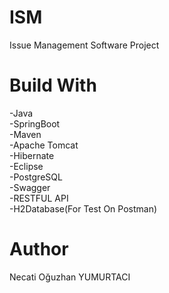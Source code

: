 # ISM

Issue Management Software Project

# Build With

-Java <br>
-SpringBoot<br>
-Maven<br>
-Apache Tomcat<br>
-Hibernate<br>
-Eclipse <br>
-PostgreSQL<br>
-Swagger<br>
-RESTFUL API<br>
-H2Database(For Test On Postman)<br>

# Author

Necati Oğuzhan YUMURTACI
